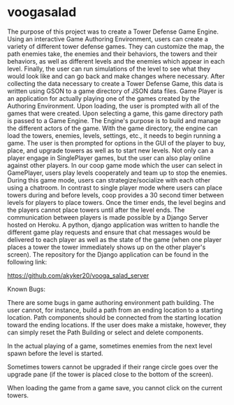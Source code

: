 voogasalad
==========

The purpose of this project was to create a Tower Defense Game Engine. Using an interactive Game Authoring Environment, users can create a variety of different tower defense games. They can customize the map, the path enemies take, the enemies and their behaviors, the towers and their behaviors, as well as different levels and the enemies which appear in each level. 
Finally, the user can run simulations of the level to see what they would look like and can go back and make changes where necessary. After collecting the data necessary to create a Tower Defense Game, this data is written using GSON to a game directory of JSON data files. 
Game Player is an application for actually playing one of the games created by the Authoring Environment. Upon loading, the user is prompted with all of the games that were created. Upon selecting a game, this game directory path is passed to a Game Engine. The Engine's purpose is to build and manage the different actors of the game. With the game directory, the engine can load the towers, enemies, levels, settings, etc., it needs to begin running a game. The user is then prompted for options in the GUI of the player to buy, place, and upgrade towers as well as to start new levels.
Not only can a player engage in SinglePlayer games, but the user can also play online against other players. In our coop game mode which the user can select in GamePlayer, users play levels cooperately and team up to stop the enemies. During this game mode, users can strategize/socialize with each other using a chatroom. In contrast to single player mode where users can place towers during and before levels, coop provides a 30 second timer between levels for players to place towers. Once the timer ends, the level begins and the players cannot place towers until after the level ends. The communication between players is made possible by a Django Server hosted on Heroku. A python, django application was written to handle the different game play requests and ensure that chat messages would be delivered to each player as well as the state of the game (when one player places a tower the tower immediately shows up on the other player's screen). The repository for the Django application can be found in the following link:

https://github.com/akyker20/vooga_salad_server


Known Bugs:

There are some bugs in game authoring environment path building. The user cannot, for instance, build a path from an ending location to a starting location. Path components should be connected from the starting location toward the ending locations. 
If the user does make a mistake, however, they can simply reset the Path Building or select and delete components.

In the actual playing of a game, sometimes enemies from the next level spawn before the level is started.

Sometimes towers cannot be upgraded if their range circle goes over the upgrade pane (if the tower is placed close to the bottom of the screen).

When loading the game from a game save, you cannot click on the current towers.


